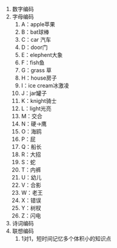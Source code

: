 1. 数字编码
2. 字母编码
	1. A：apple苹果
	2. B：bat球棒
	3. C：car 汽车
	4. D：door门
	5. E：elephent大象
	6. F：fish鱼
	7. G：grass 草
	8. H：house房子
	9. I：ice cream冰激凌
	10. J：jar罐子
	11. K：knight骑士
	12. L：light光亮
	13. M：交合
	14. N：硬→鹰
	15. O：海鸥
	16. P：屁
	17. Q：船长
	18. R：大招
	19. S：蛇
	20. T：内裤
	21. U：幼儿
	22. V：合影
	23. W：老王
	24. X：错误
	25. Y：树杈
	26. Z：闪电
3. 诗词编码
4. 联想编码
	1. 1对1，短时间记忆多个体积小的知识点
